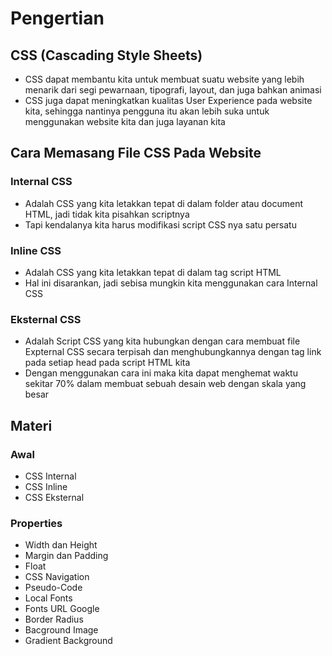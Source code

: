 # Pengertian
## CSS (Cascading Style Sheets)
- CSS dapat membantu kita untuk membuat suatu website yang lebih menarik dari segi pewarnaan, tipografi, layout, dan juga bahkan animasi
- CSS juga dapat meningkatkan kualitas User Experience pada website kita, sehingga nantinya pengguna itu akan lebih suka untuk menggunakan
  website kita dan juga layanan kita

## Cara Memasang File CSS Pada Website
### Internal CSS
- Adalah CSS yang kita letakkan tepat di dalam folder atau document HTML, jadi tidak kita pisahkan scriptnya
- Tapi kendalanya kita harus modifikasi script CSS nya satu persatu
### Inline CSS
- Adalah CSS yang kita letakkan tepat di dalam tag script HTML
- Hal ini disarankan, jadi sebisa mungkin kita menggunakan cara Internal CSS
### Eksternal CSS
- Adalah Script CSS yang kita hubungkan dengan cara membuat file Expternal CSS secara terpisah dan menghubungkannya dengan tag link pada 
  setiap head pada script HTML kita
- Dengan menggunakan cara ini maka kita dapat menghemat waktu sekitar 70% dalam membuat sebuah desain web dengan skala yang besar

## Materi
### Awal
- CSS Internal
- CSS Inline
- CSS Eksternal
### Properties
- Width dan Height
- Margin dan Padding
- Float
- CSS Navigation
- Pseudo-Code
- Local Fonts
- Fonts URL Google
- Border Radius
- Bacground Image
- Gradient Background